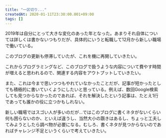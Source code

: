 ```yaml
---
title: "一区切り..."
createdAt: 2020-01-11T23:30:00.001+09:00
tags: []
---
```

2019年は自分にとって大きな変化のあった年となった。あまりそれ自体については詳しくは書かないつもりだが、具体的にいうと転職して12月から新しい職場で働いている。

このブログの更新も停滞していたが、これを機に再開していきたい。
<!--more-->
これからプログラミングなど、このブログで扱うような内容について費やす時間が増えると思われるので、関連する内容をアウトプットしていきたい。

また、これは今まで思いつつもやれていなかったことだが、記事が短かったとしても積極的に書いていくようにしたいと思っている。例えば、数回Google検索しても見つからなかったのであれば、それを解決したという記事は、たとえ1行であっても誰かの役に立つかもしれない。

新しい職場ではスゴい人が多いのだが...ではこのブログに書くネタがないくらい何も困らないのか、といえば違うし、当然大小の躓きはあるし、ちょっと工夫してみようとしたら調べ物が必要になる。むしろ、書くネタが見つからないのであればチャレンジ不足というくらいで考えていきたい。
